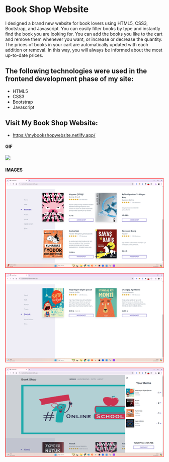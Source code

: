 <h1>Book Shop Website</h1>

I designed a brand new website for book lovers using HTML5, CSS3, Bootstrap, and Javascript. You can easily filter books by type and instantly find the book you are looking for. You can add the books you like to the cart and remove them whenever you want, or increase or decrease the quantity. The prices of books in your cart are automatically updated with each addition or removal. In this way, you will always be informed about the most up-to-date prices.

<h2> The following technologies were used in the frontend development phase of my site: </h2>

- HTML5
- CSS3
- Bootstrap
- Javascript

<h2> Visit My Book Shop Website: </h2>

- https://mybookshopwebsite.netlify.app/

<h4>GIF</h4>

![](assets/images/mybookshop.gif)

<h4>IMAGES</h4>

![](assets/images/project1.png)

![](assets/images/project2.png)

![](assets/images/project3.png)

